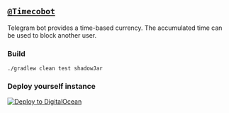 ## [`@Timecobot`](https:t.me/timecobot)

Telegram bot provides a time-based currency. The accumulated time can be used to block another user.

### Build

`./gradlew clean test shadowJar`

### Deploy yourself instance

[![Deploy to DigitalOcean](https://www.deploytodo.com/do-btn-blue.svg)](https://cloud.digitalocean.com/apps/new?repo=https://github.com/demidko/service/tree/main)
